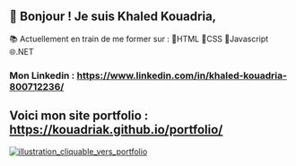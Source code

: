 ## 👋 Bonjour ! Je suis Khaled Kouadria,
📚 Actuellement en train de me former sur : 📙HTML 📘CSS 📕Javascript 🌐.NET  
### Mon Linkedin : https://www.linkedin.com/in/khaled-kouadria-800712236/


## Voici mon site portfolio : https://kouadriak.github.io/portfolio/


[![illustration_cliquable_vers_portfolio](https://user-images.githubusercontent.com/102607628/169614968-6bf794a4-8c8a-45b1-b48e-4ebd30d28df7.png)](https://kouadriak.github.io/portfolio/)

